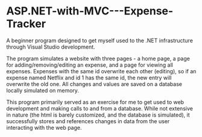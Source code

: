 # ASP.NET-with-MVC---Expense-Tracker
A beginner program designed to get myself used to the .NET infrastructure through Visual Studio development.

The program simulates a website with three pages - a home page, a page for adding/removing/editing an expense, and a page for viewing all expenses. Expenses with the same id overwrite each other (editing), so if an expense named Netflix and id 1 has the same id, the new entry will overwrite the old one. All changes and values are saved on a database locally simulated on memory.

This program primarily served as an exercise for me to get used to web development and making calls to and from a database. While not extensive in nature (the html is barely customized, and the database is simulated), it successfully stores and references changes in data from the user interacting with the web page.

